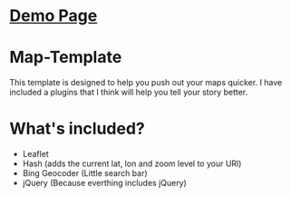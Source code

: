 [Demo Page](http://rsudekum.github.com/Map-Template/ "Demo Page")
 =================================================================

Map-Template
============

This template is designed to help you push out your maps quicker. I have included a plugins that I think will help you tell your story better.

What's included?
================

* Leaflet
* Hash (adds the current lat, lon and zoom level to your URl)
* Bing Geocoder (Little search bar)
* jQuery (Because everthing includes jQuery)